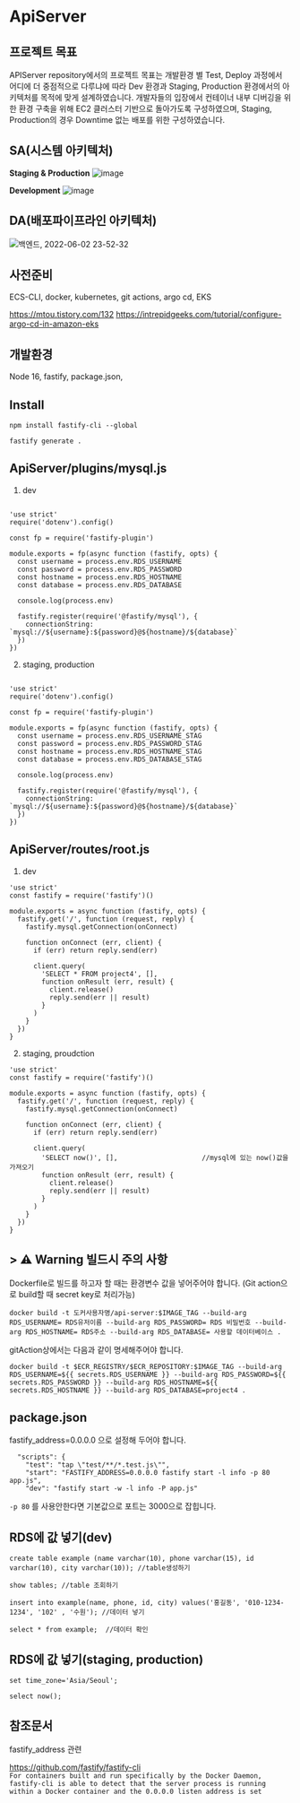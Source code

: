 # ApiServer

## 프로젝트 목표
APIServer repository에서의 프로젝트 목표는 개발환경 별 Test, Deploy 과정에서 어디에 더 중점적으로 다루냐에 따라 Dev 환경과 Staging, Production 환경에서의 아키텍처를 목적에 맞게 설계하였습니다. 개발자들의 입장에서 컨테이너 내부 디버깅을 위한 환경 구축을 위해 EC2 클러스터 기반으로 돌아가도록 구성하였으며, Staging, Production의 경우 Downtime 없는 배포를 위한  구성하였습니다.
## SA(시스템 아키텍처)
**Staging & Production**
![image](https://user-images.githubusercontent.com/50416571/171989065-db6b82e6-b6ec-4049-8776-01c7f7e441e8.png)

**Development**
![image](https://user-images.githubusercontent.com/50416571/171989076-66ee7931-e838-4720-825d-314aa489411e.png)

## DA(배포파이프라인 아키텍처)
![백엔드, 2022-06-02 23-52-32](https://user-images.githubusercontent.com/98368480/171771214-2d9a5570-153a-4e45-b1c1-68f21cf58f54.png)

## 사전준비
ECS-CLI, docker, kubernetes, git actions, argo cd, EKS

https://mtou.tistory.com/132
https://intrepidgeeks.com/tutorial/configure-argo-cd-in-amazon-eks
## 개발환경
Node 16, fastify, package.json,  


## Install
```
npm install fastify-cli --global
```

```
fastify generate .
```

## ApiServer/plugins/mysql.js 
1. dev
```

'use strict'
require('dotenv').config()

const fp = require('fastify-plugin')

module.exports = fp(async function (fastify, opts) {
  const username = process.env.RDS_USERNAME
  const password = process.env.RDS_PASSWORD
  const hostname = process.env.RDS_HOSTNAME
  const database = process.env.RDS_DATABASE

  console.log(process.env)

  fastify.register(require('@fastify/mysql'), {
    connectionString: `mysql://${username}:${password}@${hostname}/${database}`
  })
})
```

2. staging, production

```

'use strict'
require('dotenv').config()

const fp = require('fastify-plugin')

module.exports = fp(async function (fastify, opts) {
  const username = process.env.RDS_USERNAME_STAG
  const password = process.env.RDS_PASSWORD_STAG
  const hostname = process.env.RDS_HOSTNAME_STAG
  const database = process.env.RDS_DATABASE_STAG

  console.log(process.env)

  fastify.register(require('@fastify/mysql'), {
    connectionString: `mysql://${username}:${password}@${hostname}/${database}`
  })
})

```

## ApiServer/routes/root.js 

1. dev

```
'use strict'
const fastify = require('fastify')()

module.exports = async function (fastify, opts) {
  fastify.get('/', function (request, reply) {
    fastify.mysql.getConnection(onConnect)

    function onConnect (err, client) {
      if (err) return reply.send(err)

      client.query(
        'SELECT * FROM project4', [],                     
        function onResult (err, result) {
          client.release()
          reply.send(err || result)
        }
      )
    }
  })
}
```

2. staging, proudction
```
'use strict'
const fastify = require('fastify')()

module.exports = async function (fastify, opts) {
  fastify.get('/', function (request, reply) {
    fastify.mysql.getConnection(onConnect)

    function onConnect (err, client) {
      if (err) return reply.send(err)

      client.query(
        'SELECT now()', [],                     //mysql에 있는 now()값을 가져오기
        function onResult (err, result) {
          client.release()
          reply.send(err || result)
        }
      )
    }
  })
}
```

## > ⚠️ **Warning 빌드시 주의 사항**

Dockerfile로 빌드를 하고자 할 때는 환경변수 값을 넣어주어야 합니다. (Git action으로 build할 때 secret key로 처리가능)


```
docker build -t 도커사용자명/api-server:$IMAGE_TAG --build-arg RDS_USERNAME= RDS유저이름 --build-arg RDS_PASSWORD= RDS 비밀번호 --build-arg RDS_HOSTNAME= RDS주소 --build-arg RDS_DATABASE= 사용할 데이터베이스 . 
```

gitAction상에서는 다음과 같이 명세해주어야 합니다.
```
docker build -t $ECR_REGISTRY/$ECR_REPOSITORY:$IMAGE_TAG --build-arg RDS_USERNAME=${{ secrets.RDS_USERNAME }} --build-arg RDS_PASSWORD=${{ secrets.RDS_PASSWORD }} --build-arg RDS_HOSTNAME=${{ secrets.RDS_HOSTNAME }} --build-arg RDS_DATABASE=project4 .
```

## package.json

fastify_address=0.0.0.0 으로 설정해 두어야 합니다. 
```
  "scripts": {
    "test": "tap \"test/**/*.test.js\"",
    "start": "FASTIFY_ADDRESS=0.0.0.0 fastify start -l info -p 80 app.js",
    "dev": "fastify start -w -l info -P app.js"
```
``` -p 80 ``` 를 사용안한다면 기본값으로 포트는 3000으로 잡힙니다.

## RDS에 값 넣기(dev)
```
create table example (name varchar(10), phone varchar(15), id varchar(10), city varchar(10)); //table생성하기

show tables; //table 조회하기

insert into example(name, phone, id, city) values('홍길동', '010-1234-1234', '102' , '수원'); //데이터 넣기

select * from example;	//데이터 확인

```

## RDS에 값 넣기(staging, production)

```
set time_zone='Asia/Seoul';

select now();
```
## 참조문서

fastify_address 관련

https://github.com/fastify/fastify-cli  
```For containers built and run specifically by the Docker Daemon, fastify-cli is able to detect that the server process is running within a Docker container and the 0.0.0.0 listen address is set```
